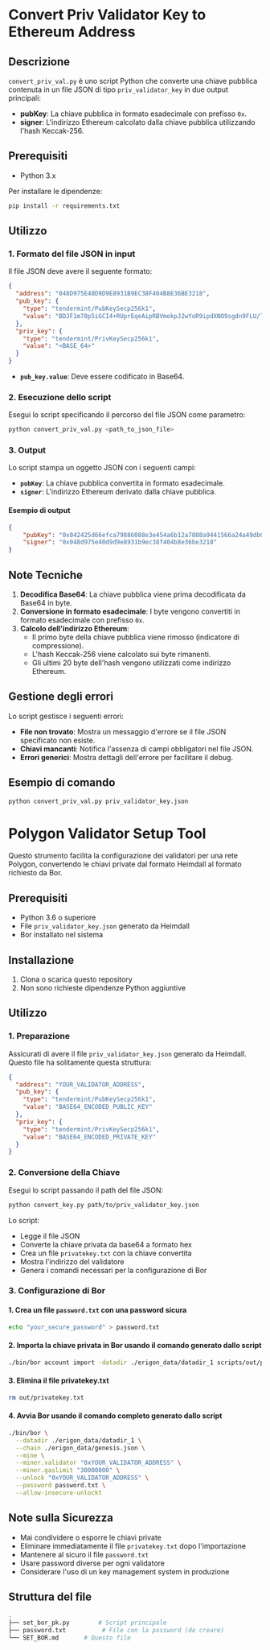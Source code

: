 # Convert Priv Validator Key to Ethereum Address

## Descrizione

`convert_priv_val.py` è uno script Python che converte una chiave pubblica contenuta in un file JSON di tipo `priv_validator_key` in due output principali:

- **pubKey**: La chiave pubblica in formato esadecimale con prefisso `0x`.
- **signer**: L'indirizzo Ethereum calcolato dalla chiave pubblica utilizzando l'hash Keccak-256.

## Prerequisiti

- Python 3.x

Per installare le dipendenze:

```bash
pip install -r requirements.txt
```

## Utilizzo

### 1. Formato del file JSON in input

Il file JSON deve avere il seguente formato:

```json
{
  "address": "048D975E40D9D9E8931B9EC38F404B8E36BE3218",
  "pub_key": {
    "type": "tendermint/PubKeySecp256k1",
    "value": "BDJF1m78p5iGCI4+RUprEqeAipRBVmokpJ2wYoR9ipdXNO9sgdn9FLU/TPRJn61REchsmRNyXnuTmXeHX91scSw="
  },
  "priv_key": {
    "type": "tendermint/PrivKeySecp256k1",
    "value": "<BASE_64>"
  }
}
```

- **`pub_key.value`**: Deve essere codificato in Base64.

### 2. Esecuzione dello script

Esegui lo script specificando il percorso del file JSON come parametro:

```bash
python convert_priv_val.py <path_to_json_file>
```

### 3. Output

Lo script stampa un oggetto JSON con i seguenti campi:

- **`pubKey`**: La chiave pubblica convertita in formato esadecimale.
- **`signer`**: L'indirizzo Ethereum derivato dalla chiave pubblica.

#### Esempio di output

```json
{
    "pubKey": "0x042425d66efca79886088e3e454a6b12a7808a9441566a24a49db062847d8a975734ef6c81d9fd14b53f4cf4499fad5111c86c9913725e7b939977875fdd6c712c",
    "signer": "0x048d975e40d9d9e8931b9ec38f404b8e36be3218"
}
```

## Note Tecniche

1. **Decodifica Base64**: La chiave pubblica viene prima decodificata da Base64 in byte.
2. **Conversione in formato esadecimale**: I byte vengono convertiti in formato esadecimale con prefisso `0x`.
3. **Calcolo dell'indirizzo Ethereum**:
   - Il primo byte della chiave pubblica viene rimosso (indicatore di compressione).
   - L'hash Keccak-256 viene calcolato sui byte rimanenti.
   - Gli ultimi 20 byte dell'hash vengono utilizzati come indirizzo Ethereum.

## Gestione degli errori

Lo script gestisce i seguenti errori:

- **File non trovato**: Mostra un messaggio d'errore se il file JSON specificato non esiste.
- **Chiavi mancanti**: Notifica l'assenza di campi obbligatori nel file JSON.
- **Errori generici**: Mostra dettagli dell'errore per facilitare il debug.

## Esempio di comando

```bash
python convert_priv_val.py priv_validator_key.json
```

# Polygon Validator Setup Tool

Questo strumento facilita la configurazione dei validatori per una rete Polygon, convertendo le chiavi private dal formato Heimdall al formato richiesto da Bor.

## Prerequisiti

- Python 3.6 o superiore
- File `priv_validator_key.json` generato da Heimdall
- Bor installato nel sistema

## Installazione

1. Clona o scarica questo repository
2. Non sono richieste dipendenze Python aggiuntive

## Utilizzo

### 1. Preparazione

Assicurati di avere il file `priv_validator_key.json` generato da Heimdall. Questo file ha solitamente questa struttura:

```json
{
  "address": "YOUR_VALIDATOR_ADDRESS",
  "pub_key": {
    "type": "tendermint/PubKeySecp256k1",
    "value": "BASE64_ENCODED_PUBLIC_KEY"
  },
  "priv_key": {
    "type": "tendermint/PrivKeySecp256k1",
    "value": "BASE64_ENCODED_PRIVATE_KEY"
  }
}
```

### 2. Conversione della Chiave

Esegui lo script passando il path del file JSON:

```bash
python convert_key.py path/to/priv_validator_key.json
```

Lo script:

- Legge il file JSON
- Converte la chiave privata da base64 a formato hex
- Crea un file `privatekey.txt` con la chiave convertita
- Mostra l'indirizzo del validatore
- Genera i comandi necessari per la configurazione di Bor

### 3. Configurazione di Bor

#### 1. Crea un file `password.txt` con una password sicura

```bash
echo "your_secure_password" > password.txt
```

#### 2. Importa la chiave privata in Bor usando il comando generato dallo script

```bash
./bin/bor account import -datadir ./erigon_data/datadir_1 scripts/out/privatekey.txt
```

#### 3. Elimina il file privatekey.txt

```bash
rm out/privatekey.txt
```

#### 4. Avvia Bor usando il comando completo generato dallo script

```bash
./bin/bor \
  --datadir ./erigon_data/datadir_1 \
  --chain ./erigon_data/genesis.json \
  --mine \
  --miner.validator "0xYOUR_VALIDATOR_ADDRESS" \
  --miner.gaslimit "30000000" \
  --unlock "0xYOUR_VALIDATOR_ADDRESS" \
  --password password.txt \
  --allow-insecure-unlockt
```

## Note sulla Sicurezza

- Mai condividere o esporre le chiavi private
- Eliminare immediatamente il file `privatekey.txt` dopo l'importazione
- Mantenere al sicuro il file `password.txt`
- Usare password diverse per ogni validatore
- Considerare l'uso di un key management system in produzione

## Struttura del file

```bash
.
├── set_bor_pk.py        # Script principale
├── password.txt          # File con la password (da creare)
└── SET_BOR.md       # Questo file
```
